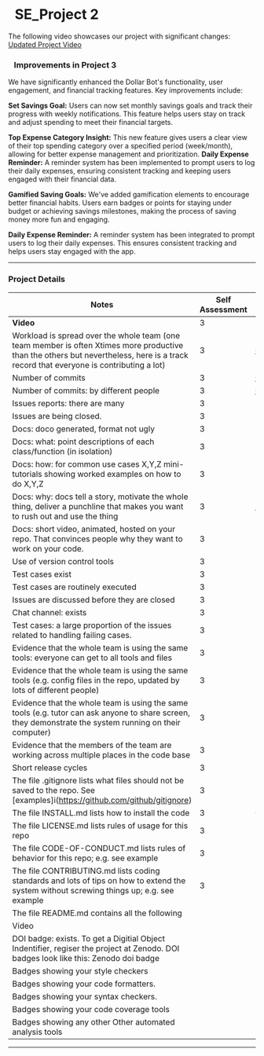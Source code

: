 # &nbsp;&nbsp;SE_Project 2

The following video showcases our project with significant changes:
[Updated Project Video](https://youtu.be/bJzWYdG4ug4)

### &nbsp;&nbsp; Improvements in Project 3

We have significantly enhanced the Dollar Bot's functionality, user engagement, and financial tracking features. Key improvements include:

**Set Savings Goal:** Users can now set monthly savings goals and track their progress with weekly notifications. This feature helps users stay on track and adjust spending to meet their financial targets.

**Top Expense Category Insight:** This new feature gives users a clear view of their top spending category over a specified period (week/month), allowing for better expense management and prioritization.
**Daily Expense Reminder:** A reminder system has been implemented to prompt users to log their daily expenses, ensuring consistent tracking and keeping users engaged with their financial data.

**Gamified Saving Goals:** We've added gamification elements to encourage better financial habits. Users earn badges or points for staying under budget or achieving savings milestones, making the process of saving money more fun and engaging.

**Daily Expense Reminder:** A reminder system has been integrated to prompt users to log their daily expenses. This ensures consistent tracking and helps users stay engaged with the app.




---

### Project Details

| **Notes** | **Self Assessment** | **Evidence** |
| --------- | ------------------- | ------------ |
| **Video** | 3 | |
| Workload is spread over the whole team (one team member is often Xtimes more productive than the others but nevertheless, here is a track record that everyone is contributing a lot) | 3 | [Contributors Graph](https://github.com/ShanmukhaSreenivas/DollarBot/graphs/contributors) |
| Number of commits | 3 | [Commits Log](https://github.com/ShanmukhaSreenivas/DollarBot/commits/main) |
| Number of commits: by different people | 3 | [Commits by User](https://github.com/ShanmukhaSreenivas/DollarBot/commits/main) |
| Issues reports: there are many | 3 | |
| Issues are being closed. | 3 | |
| Docs: doco generated, format not ugly | 3 | In GH |
| Docs: what: point descriptions of each class/function (in isolation) | 3 | In GH |
| Docs: how: for common use cases X,Y,Z mini-tutorials showing worked examples on how to do X,Y,Z | 3 | |
| Docs: why: docs tell a story, motivate the whole thing, deliver a punchline that makes you want to rush out and use the thing | 3 | [README](https://github.com/ShanmukhaSreenivas/DollarBot/blob/main/README.md) |
| Docs: short video, animated, hosted on your repo. That convinces people why they want to work on your code. | 3 | Demo video shows the current state and working of the project |
| Use of version control tools | 3 | |
| Test cases exist	 | 3 | |
| Test cases are routinely executed	 | 3 | |
| Issues are discussed before they are closed	 | 3 | |
| Chat channel: exists	 | 3 | |
| Test cases: a large proportion of the issues related to handling failing cases.	 | 3 | |
| Evidence that the whole team is using the same tools: everyone can get to all tools and files	 | 3 | |
| Evidence that the whole team is using the same tools (e.g. config files in the repo, updated by lots of different people)	 | 3 | |
| Evidence that the whole team is using the same tools (e.g. tutor can ask anyone to share screen, they demonstrate the system running on their computer)	 | 3 | [https://github.com/ShanmukhaSreenivas/DollarBot/blob/main/CONTRIBUTING.md) |
| Evidence that the members of the team are working across multiple places in the code base	 | 3 | |
| Short release cycles	 | 3 | No Github chat channel used |
| The file .gitignore lists what files should not be saved to the repo. See [examples]i(https://github.com/github/gitignore)	 | 3 | |
| The file INSTALL.md lists how to install the code	 | 3 | Open-source tools accessible to everyone |
| The file LICENSE.md lists rules of usage for this repo	 | 3 | |
| The file CODE-OF-CONDUCT.md lists rules of behavior for this repo; e.g. see example	 | 3 | Evidence through commits on different branches |
| The file CONTRIBUTING.md lists coding standards and lots of tips on how to extend the system without screwing things up; e.g. see example	 | 3 | More frequent commits |
|The file README.md contains all the following	||
|Video||
|DOI badge: exists. To get a Digitial Object Indentifier, regiser the project at Zenodo. DOI badges look like this: Zenodo doi badge	||
|Badges showing your style checkers	||
|Badges showing your code formatters.	||
|Badges showing your syntax checkers.	||
|Badges showing your code coverage tools	||
|Badges showing any other Other automated analysis tools	||

---
